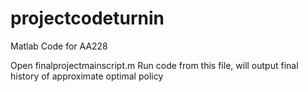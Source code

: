 # projectcodeturnin
Matlab Code for AA228 

Open finalprojectmainscript.m
Run code from this file, will output final history of approximate optimal policy
